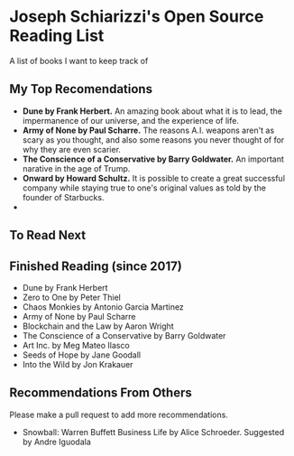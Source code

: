 # Joseph Schiarizzi's Open Source Reading List
A list of books I want to keep track of


## My Top Recomendations
- **Dune by Frank Herbert.** An amazing book about what it is to lead, the impermanence of our universe, and the experience of life.
- **Army of None by Paul Scharre.** The reasons A.I. weapons aren't as scary as you thought, and also some reasons you never thought of for why they are even scarier. 
- **The Conscience of a Conservative by Barry Goldwater.** An important narative in the age of Trump. 
- **Onward by Howard Schultz.** It is possible to create a great successful company while staying true to one's original values as told by the founder of Starbucks.
- 


## To Read Next


## Finished Reading (since 2017)
- Dune by Frank Herbert
- Zero to One by Peter Thiel
- Chaos Monkies by Antonio Garcia Martinez  
- Army of None by Paul Scharre
- Blockchain and the Law by Aaron Wright
- The Conscience of a Conservative by Barry Goldwater
- Art Inc. by Meg Mateo Ilasco
- Seeds of Hope by Jane Goodall
- Into the Wild by Jon Krakauer

## Recommendations From Others
Please make a pull request to add more recommendations. 

- Snowball: Warren Buffett Business Life by Alice Schroeder. Suggested by Andre Iguodala 
